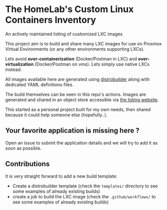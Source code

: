 # The HomeLab's Custom Linux Containers Inventory

An actively maintained listing of customized LXC images

This project aim is to build and share many LXC images for use on Proxmox Virtual Environments (or any other environments supporting LXCs).

Lets avoid **over-containerization** (Docker/Postman in LXC) and **over-virtualization** (Docker/Postman on vms). Lets simply use native LXCs instead.

All images available here are generated using [distrobuilder](https://linuxcontainers.org/distrobuilder/docs/latest) along with dedicated YAML definitions files.

The build themselves can be seen in this repo's actions.
Images are generated and shared in an object store accessible via [the listing website](https://lxc-images.soubilabs.xyz/).

This started as a personal project built for my own needs, then shared because it could help someone else (hopefully..).

## Your favorite application is missing here ?

Open an issue to submit the application details and we will try to add it as soon as possible.

## Contributions

It is very straight forward to add a new build template:

- Create a distrobuilder template (check the `templates/` directory to see some examples of already existing builds)
- create a job to build the LXC image (check the `.github/workflows/` to see some examples of already existing builds)
